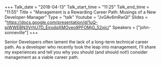 +++
Talk_date = "2018-04-13"
Talk_start_time = "11:25"
Talk_end_time = "11:55"
Title = "Management is a Rewarding Career Path: Musings of a New Developer-Manager"
Type = "talk"
Youtube = "JvGAv6mRwQI"
Slides = "https://docs.google.com/presentation/d/1uQ-piWWEBN3VrhU7D_EirodqXMOveo9PFOMjG_52xjc/"
Speakers = ["john-sonneville"]
+++

Senior Developers often lament the lack of a long-term technical career path. As a developer who recently took the leap into management, I’ll share my experiences and tell you why you should (and should not!) consider management as a viable career path.
